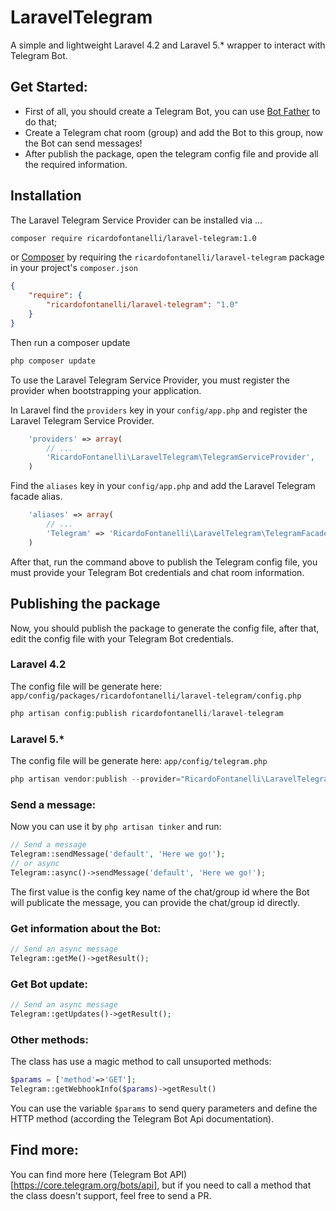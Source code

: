 # LaravelTelegram
A simple and lightweight Laravel 4.2 and Laravel 5.* wrapper to interact with Telegram Bot.

## Get Started:
* First of all, you should create a Telegram Bot, you can use [Bot Father](https://core.telegram.org/bots#6-botfather) to do that;
* Create a Telegram chat room (group) and add the Bot to this group, now the Bot can send messages!
* After publish the package, open the telegram config file and provide all the required information.

## Installation
The Laravel Telegram Service Provider can be installed via ...
```sh 
composer require ricardofontanelli/laravel-telegram:1.0 
```
 or [Composer](http://getcomposer.org) by requiring the `ricardofontanelli/laravel-telegram` package in your project's `composer.json`
```json
{
    "require": {
        "ricardofontanelli/laravel-telegram": "1.0"
    }
}
```

Then run a composer update
```sh
php composer update
```

To use the Laravel Telegram Service Provider, you must register the provider when bootstrapping your application.

In Laravel find the `providers` key in your `config/app.php` and register the Laravel Telegram Service Provider.

```php
    'providers' => array(
        // ...
        'RicardoFontanelli\LaravelTelegram\TelegramServiceProvider',
    )
```

Find the `aliases` key in your `config/app.php` and add the Laravel Telegram facade alias.

```php
    'aliases' => array(
        // ...
        'Telegram' => 'RicardoFontanelli\LaravelTelegram\TelegramFacade',
    )
```

After that, run the command above to publish the Telegram config file, you must provide your Telegram Bot credentials and chat room information. 
## Publishing the package
Now, you should publish the package to generate the config file, after that, edit the config file with your Telegram Bot credentials.
### Laravel 4.2
The config file will be generate here: ```app/config/packages/ricardofontanelli/laravel-telegram/config.php```
```php 
php artisan config:publish ricardofontanelli/laravel-telegram
```
### Laravel 5.*
The config file will be generate here: ```app/config/telegram.php```
```php 
php artisan vendor:publish --provider="RicardoFontanelli\LaravelTelegram\TelegramServiceProvider"
```
### Send a message:
Now you can use it by ```php artisan tinker``` and run: 

```php
// Send a message
Telegram::sendMessage('default', 'Here we go!');
// or async
Telegram::async()->sendMessage('default', 'Here we go!');
```
The first value is the config key name of the chat/group id where the Bot will publicate the message, you can provide the chat/group id directly. 
### Get information about the Bot:
```php
// Send an async message
Telegram::getMe()->getResult();
```

### Get Bot update:
```php
// Send an async message
Telegram::getUpdates()->getResult();
```

### Other methods:
The class has use a magic method to call unsuported methods:
```php
$params = ['method'=>'GET'];
Telegram::getWebhookInfo($params)->getResult()
```
You can use the variable ```$params``` to send query parameters and define the HTTP method (according the Telegram Bot Api documentation).

## Find more:
You can find more here (Telegram Bot API)[https://core.telegram.org/bots/api], but if you need to call a method that the class doesn't support, feel free to send a PR.